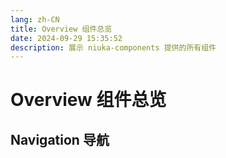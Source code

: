 ```yaml
---
lang: zh-CN
title: Overview 组件总览
date: 2024-09-29 15:35:52
description: 展示 niuka-components 提供的所有组件
---
```


# Overview 组件总览

## Navigation 导航

<overview-list :list="[{name: 'Steps 步骤条', src: 'steps'}]"></overview-list>

